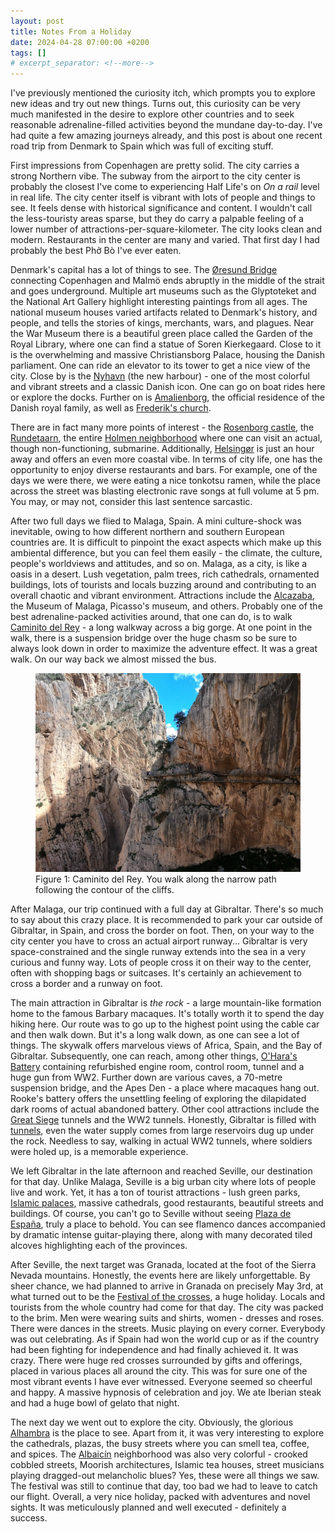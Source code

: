 ```yaml
---
layout: post
title: Notes From a Holiday
date: 2024-04-28 07:00:00 +0200
tags: []
# excerpt_separator: <!--more-->
---
```


I've previously mentioned the curiosity itch, which prompts you to explore new ideas and try out new things. Turns out, this curiosity can be very much manifested in the desire to explore other countries and to seek reasonable adrenaline-filled activities beyond the mundane day-to-day. I've had quite a few amazing journeys already, and this post is about one recent road trip from Denmark to Spain which was full of exciting stuff.

First impressions from Copenhagen are pretty solid. The city carries a strong Northern vibe. The subway from the airport to the city center is probably the closest I've come to experiencing Half Life's on *On a rail* level in real life. The city center itself is vibrant with lots of people and things to see. It feels dense with historical significance and content.  I wouldn't call the less-touristy areas sparse, but they do carry a palpable feeling of a lower number of attractions-per-square-kilometer. The city looks clean and modern. Restaurants in the center are many and varied. That first day I had probably the best Phở Bò I've ever eaten.

Denmark's capital has a lot of things to see. The [Øresund Bridge](https://en.wikipedia.org/wiki/%C3%98resund_Bridge) connecting Copenhagen and Malmö ends abruptly in the middle of the strait and goes underground. Multiple art museums such as the Glyptoteket and the National Art Gallery highlight interesting paintings from all ages. The national museum houses varied artifacts related to Denmark's history, and people, and tells the stories of kings, merchants, wars, and plagues. Near the War Museum there is a beautiful green place called the Garden of the Royal Library, where one can find a statue of Soren Kierkegaard. Close to it is the overwhelming and massive Christiansborg Palace, housing the Danish parliament. One can ride an elevator to its tower to get a nice view of the city. Close by is the [Nyhavn](https://en.wikipedia.org/wiki/Nyhavn) (the new harbour) - one of the most colorful and vibrant streets and a classic Danish icon. One can go on boat rides here or explore the docks. Further on is [Amalienborg](https://en.wikipedia.org/wiki/Amalienborg), the official residence of the Danish royal family, as well as [Frederik's church](https://en.wikipedia.org/wiki/Frederik%27s_Church).

There are in fact many more points of interest - the [Rosenborg castle](https://en.wikipedia.org/wiki/Rosenborg_Castle), the [Rundetaarn](https://en.wikipedia.org/wiki/Rundetaarn), the entire [Holmen neighborhood](https://en.wikipedia.org/wiki/Holmen,_Copenhagen) where one can visit an actual, though non-functioning, submarine. Additionally, [Helsingør](https://en.wikipedia.org/wiki/Helsing%C3%B8r) is just an hour away and offers an even more coastal vibe. In terms of city life, one has the opportunity to enjoy diverse restaurants and bars. For example, one of the days we were there, we were eating a nice tonkotsu ramen, while the place across the street was blasting electronic rave songs at full volume at 5 pm. You may, or may not, consider this last sentence sarcastic.

After two full days we flied to Malaga, Spain. A mini culture-shock was inevitable, owing to how different northern and southern European countries are. It is difficult to pinpoint the exact aspects which make up this ambiental difference, but you can feel them easily - the climate, the culture, people's worldviews and attitudes, and so on. Malaga, as a city, is like a oasis in a desert. Lush vegetation, palm trees, rich cathedrals, ornamented buildings, lots of tourists and locals buzzing around and contributing to an overall chaotic and vibrant environment. Attractions include the [Alcazaba](https://en.wikipedia.org/wiki/Alcazaba_of_M%C3%A1laga), the Museum of Malaga, Picasso's museum, and others. Probably one of the best adrenaline-packed activities around, that one can do, is to walk [Caminito del Rey](https://en.wikipedia.org/wiki/Caminito_del_Rey) - a long walkway across a big gorge. At one point in the walk, there is a suspension bridge over the huge chasm so be sure to always look down in order to maximize the adventure effect. It was a great walk. On our way back we almost missed the bus.

<figure>
    <img class='img' src="/resources/caminito.JPG" alt="Caminito del Rey" width="1200">
    <figcaption>Figure 1: Caminito del Rey. You walk along the narrow path following the contour of the cliffs. </figcaption>
</figure>


After Malaga, our trip continued with a full day at Gibraltar. There's so much to say about this crazy place. It is recommended to park your car outside of Gibraltar, in Spain, and cross the border on foot. Then, on your way to the city center you have to cross an actual airport runway... Gibraltar is very space-constrained and the single runway extends into the sea in a very curious and funny way. Lots of people cross it on their way to the center, often with shopping bags or suitcases. It's certainly an achievement to cross a border and a runway on foot.

The main attraction in Gibraltar is *the rock* - a large mountain-like formation home to the famous Barbary macaques. It's totally worth it to spend the day hiking here. Our route was to go up to the highest point using the cable car and then walk down. But it's a long walk down, as one can see a lot of things. The skywalk offers marvelous views of Africa, Spain, and the Bay of Gibraltar. Subsequently, one can reach, among other things, [O'Hara's Battery](https://en.wikipedia.org/wiki/O%27Hara%27s_Battery) containing refurbished engine room, control room, tunnel and a huge gun from WW2. Further down are various caves, a 70-metre suspension bridge, and the Apes Den - a place where macaques hang out. Rooke's battery offers the unsettling feeling of exploring the dilapidated dark rooms of actual abandoned battery. Other cool attractions include the [Great Siege](https://en.wikipedia.org/wiki/Great_Siege_of_Gibraltar) tunnels and the WW2 tunnels. Honestly, Gibraltar is filled with [tunnels](https://en.wikipedia.org/wiki/Tunnels_of_Gibraltar), even the water supply comes from large reservoirs dug up under the rock. Needless to say, walking in actual WW2 tunnels, where soldiers were holed up, is a memorable experience.

We left Gibraltar in the late afternoon and reached Seville, our destination for that day. Unlike Malaga, Seville is a big urban city where lots of people live and work. Yet, it has a ton of tourist attractions - lush green parks, [Islamic palaces](https://en.wikipedia.org/wiki/Alc%C3%A1zar_of_Seville), massive cathedrals, good restaurants, beautiful streets and buildings. Of course, you can't go to Seville without seeing [Plaza de España](https://en.wikipedia.org/wiki/Plaza_de_Espa%C3%B1a,_Seville), truly a place to behold. You can see flamenco dances accompanied by dramatic intense guitar-playing there, along with many decorated tiled alcoves highlighting each of the provinces.

After Seville, the next target was Granada, located at the foot of the Sierra Nevada mountains. Honestly, the events here are likely unforgettable. By sheer chance, we had planned to arrive in Granada on precisely May 3rd, at what turned out to be the [Festival of the crosses](https://en.wikipedia.org/wiki/Fiesta_de_las_Cruces#Spain), a huge holiday. Locals and tourists from the whole country had come for that day. The city was packed to the brim. Men were wearing suits and shirts, women - dresses and roses. There were dances in the streets. Music playing on every corner. Everybody was out celebrating. As if Spain had won the world cup or as if the country had been fighting for independence and had finally achieved it. It was crazy. There were huge red crosses surrounded by gifts and offerings, placed in various places all around the city. This was for sure one of the most vibrant events I have ever witnessed. Everyone seemed so cheerful and happy. A massive hypnosis of celebration and joy. We ate Iberian steak and had a huge bowl of gelato that night.

The next day we went out to explore the city. Obviously, the glorious [Alhambra](https://en.wikipedia.org/wiki/Alhambra) is the place to see. Apart from it, it was very interesting to explore the cathedrals, plazas, the busy streets where you can smell tea, coffee, and spices. The [Albaicín](https://en.wikipedia.org/wiki/Albaic%C3%ADn) neighborhood was also very colorful - crooked cobbled streets, Moorish architectures, Islamic tea houses, street musicians playing dragged-out melancholic blues? Yes, these were all things we saw. The festival was still to continue that day, too bad we had to leave to catch our flight. Overall, a very nice holiday, packed with adventures and novel sights. It was meticulously planned and well executed - definitely a success.


